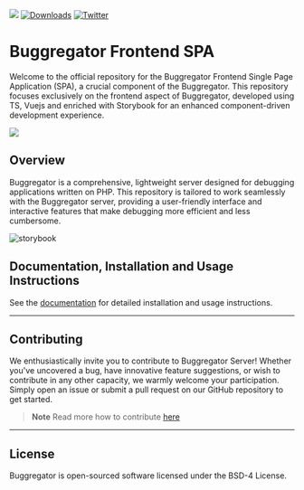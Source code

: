 <a href="https://discord.gg/vDsCD3EKUB"><img src="https://img.shields.io/badge/discord-chat-magenta.svg"></a>
[![Downloads](https://img.shields.io/docker/pulls/butschster/buggregator.svg)](https://hub.docker.com/repository/docker/butschster/buggregator)
[![Twitter](https://img.shields.io/badge/twitter-Follow-blue)](https://twitter.com/buggregator)

# Buggregator Frontend SPA

Welcome to the official repository for the Buggregator Frontend Single Page Application (SPA), a crucial component of the Buggregator. This repository focuses exclusively on the frontend aspect of Buggregator, developed using TS, Vuejs and enriched with Storybook for an enhanced component-driven development experience.

<img src="https://github.com/buggregator/.github/assets/773481/24981ab5-510a-453c-a3c5-8a6f5e7bf358">

## Overview

Buggregator is a comprehensive, lightweight server designed for debugging applications written on PHP. This repository is tailored to work seamlessly with the Buggregator server, providing a user-friendly interface and interactive features that make debugging more efficient and less cumbersome.

![storybook](https://github.com/buggregator/frontend/assets/773481/4a7166ee-2f3e-4fda-b7c5-ede3b2601abc)


## Documentation, Installation and Usage Instructions

See the [documentation](https://docs.buggregator.dev/) for detailed installation and usage instructions.

---

## Contributing

We enthusiastically invite you to contribute to Buggregator Server! Whether you've uncovered a bug, have innovative feature suggestions, or wish to contribute in any other capacity, we warmly welcome your participation. Simply open an issue or submit a pull request on our GitHub repository to get started.

> **Note**
> Read more how to contribute [here](https://docs.buggregator.dev/contributing/architecture.html)

---

## License

Buggregator is open-sourced software licensed under the BSD-4 License.

